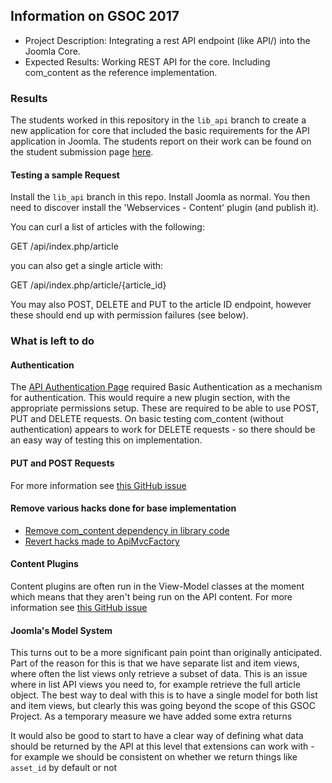 ## Information on GSOC 2017
* Project Description: Integrating a rest API endpoint (like API/) into the Joomla Core.
* Expected Results: Working REST API for the core. Including com_content as the reference implementation.

### Results
The students worked in this repository in the `lib_api` branch to create a new application for core that included the
basic requirements for the API application in Joomla. The students report on their work can be found on the student submission
page [here](gsoc-2017/GSoC-2017-submission.md).

#### Testing a sample Request
Install the `lib_api` branch in this repo. Install Joomla as normal. You then need to discover install the 'Webservices - Content'
plugin (and publish it).

You can curl a list of articles with the following:

GET /api/index.php/article

you can also get a single article with:

GET /api/index.php/article/{article_id}

You may also POST, DELETE and PUT to the article ID endpoint, however these should end up with permission failures (see below).

### What is left to do
#### Authentication
The [API Authentication Page](specification/chapters/api-authentication.md) required Basic Authentication as a mechanism
for authentication. This would require a new plugin section, with the appropriate permissions setup. These are required
to be able to use POST, PUT and DELETE requests. On basic testing com_content (without authentication) appears to work
for DELETE requests - so there should be an easy way of testing this on implementation.

#### PUT and POST Requests
For more information see [this GitHub issue](https://github.com/joomla-projects/gsoc18_webservices/issues/51)

#### Remove various hacks done for base implementation
- [Remove com_content dependency in library code](https://github.com/joomla-projects/gsoc18_webservices/issues/48)
- [Revert hacks made to ApiMvcFactory](https://github.com/joomla-projects/gsoc18_webservices/issues/54)

#### Content Plugins
Content plugins are often run in the View-Model classes at the moment which means that they aren't being run on the API
content. For more information see [this GitHub issue](https://github.com/joomla-projects/gsoc18_webservices/issues/55)

#### Joomla's Model System
This turns out to be a more significant pain point than originally anticipated. Part of the reason for this is that we
have separate list and item views, where often the list views only retrieve a subset of data. This is an issue where in
list API views you need to, for example retrieve the full article object. The best way to deal with this is to have a single
model for both list and item views, but clearly this was going beyond the scope of this GSOC Project. As a temporary measure
we have added some extra returns

It would also be good to start to have a clear way of defining what data should be returned by the API at this level that
extensions can work with - for example we should be consistent on whether we return things like `asset_id` by default or not
